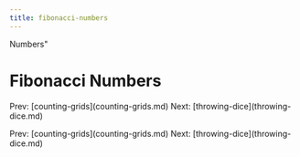 ```yaml
---
title: fibonacci-numbers
---
```


Numbers\"

# Fibonacci Numbers

Prev: \[counting-grids](counting-grids.md) Next:
\[throwing-dice](throwing-dice.md)

Prev: \[counting-grids](counting-grids.md) Next:
\[throwing-dice](throwing-dice.md)
